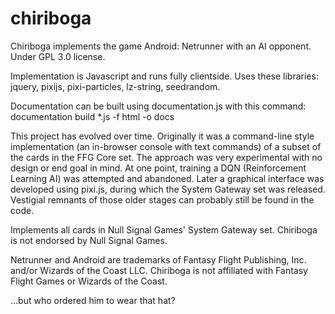 # chiriboga
Chiriboga implements the game Android: Netrunner with an AI opponent.
Under GPL 3.0 license.

Implementation is Javascript and runs fully clientside.
Uses these libraries: jquery, pixijs, pixi-particles, lz-string, seedrandom.

Documentation can be built using documentation.js with this command:
documentation build *.js -f html -o docs

This project has evolved over time. Originally it was a command-line style implementation (an in-browser console with text commands) of a subset of the cards in the FFG Core set. The approach was very experimental with no design or end goal in mind. At one point, training a DQN (Reinforcement Learning AI) was attempted and abandoned. Later a graphical interface was developed using pixi.js, during which the System Gateway set was released. Vestigial remnants of those older stages can probably still be found in the code.

Implements all cards in Null Signal Games' System Gateway set. Chiriboga is not endorsed by Null Signal Games.

Netrunner and Android are trademarks of Fantasy Flight Publishing, Inc. and/or Wizards of the Coast LLC.
Chiriboga is not affiliated with Fantasy Flight Games or Wizards of the Coast.

...but who ordered him to wear that hat?
